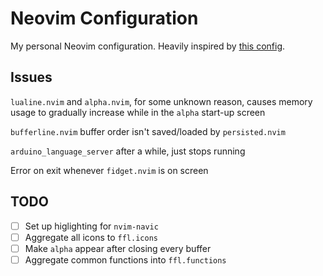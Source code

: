 # Neovim Configuration
My personal Neovim configuration.
Heavily inspired by [this config](https://github.com/ChristianChiarulli/nvim).

## Issues
`lualine.nvim` and `alpha.nvim`, for some unknown reason, causes memory usage to gradually increase while in the `alpha` start-up screen

`bufferline.nvim` buffer order isn't saved/loaded by `persisted.nvim`

`arduino_language_server` after a while, just stops running

Error on exit whenever `fidget.nvim` is on screen

## TODO
- [ ] Set up higlighting for `nvim-navic`
- [ ] Aggregate all icons to `ffl.icons`
- [ ] Make `alpha` appear after closing every buffer
- [ ] Aggregate common functions into `ffl.functions`
